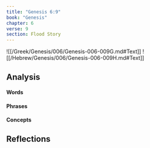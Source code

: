 ```yaml
---
title: "Genesis 6:9"
book: "Genesis"
chapter: 6
verse: 9
section: Flood Story
---
```

![[/Greek/Genesis/006/Genesis-006-009G.md#Text]]
![[/Hebrew/Genesis/006/Genesis-006-009H.md#Text]]

## Analysis

#### Words

#### Phrases

#### Concepts

## Reflections
